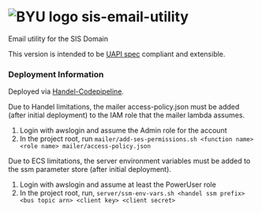 # ![BYU logo](https://www.hscripts.com/freeimages/logos/university-logos/byu/byu-logo-clipart-128.gif) sis-email-utility
Email utility for the SIS Domain

This version is intended to be [UAPI spec](https://github.com/byu-oit/UAPI-Specification/blob/master/University%20API%20Specification.md) compliant and extensible.

### Deployment Information

Deployed via [Handel-Codepipeline](https://handel-codepipeline.readthedocs.io/en/latest/).

Due to Handel limitations, the mailer access-policy.json must be added (after initial deployment) to the IAM role that the mailer lambda assumes.
1. Login with awslogin and assume the Admin role for the account
2. In the project root, run `mailer/add-ses-permissions.sh <function name> <role name> mailer/access-policy.json`

Due to ECS limitations, the server environment variables must be added to the ssm parameter store (after initial deployment).
1. Login with awslogin and assume at least the PowerUser role
2. In the project root, run, `server/ssm-env-vars.sh <handel ssm prefix> <bus topic arn> <client key> <client secret>`
